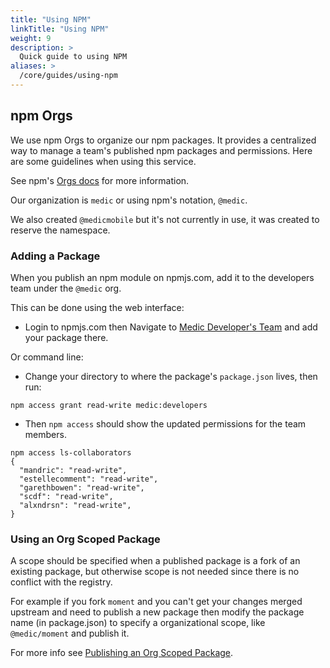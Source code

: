 ```yaml
---
title: "Using NPM"
linkTitle: "Using NPM"
weight: 9
description: >
  Quick guide to using NPM
aliases: >
  /core/guides/using-npm
---
```


## npm Orgs

We use npm Orgs to organize our npm packages.  It provides a centralized way
to manage a team's published npm packages and permissions.  Here are some
guidelines when using this service.

See npm's [Orgs docs](https://docs.npmjs.com/orgs/) for more information.

Our organization is `medic` or using npm's notation, `@medic`.

We also created `@medicmobile` but it's not currently in use, it was created to
reserve the namespace.

### Adding a Package 

When you publish an npm module on npmjs.com, add it to the developers team
under the `@medic` org.

This can be done using the web interface:

  - Login to npmjs.com then Navigate to [Medic Developer's Team](https://www.npmjs.com/org/medic/team/developers)
    and add your package there.

Or command line:

  - Change your directory to where the package's `package.json` lives, then run:

  ```
  npm access grant read-write medic:developers
  ```

  - Then `npm access` should show the updated permissions for the team members.

  ```
  npm access ls-collaborators
  {
    "mandric": "read-write",
    "estellecomment": "read-write",
    "garethbowen": "read-write",
    "scdf": "read-write",
    "alxndrsn": "read-write",
  }
  ```
            
### Using an Org Scoped Package

A scope should be specified when a published package is a fork of an existing
package, but otherwise scope is not needed since there is no conflict with the
registry.

For example if you fork `moment` and you can't get your changes merged upstream
and need to publish a new package then modify the package name (in
package.json) to specify a organizational scope, like `@medic/moment` and publish it.

For more info see [Publishing an Org Scoped Package](https://docs.npmjs.com/creating-and-publishing-an-org-scoped-package).
